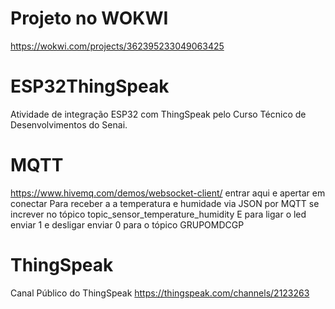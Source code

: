 # Projeto no WOKWI
https://wokwi.com/projects/362395233049063425

# ESP32ThingSpeak
Atividade de integração ESP32 com ThingSpeak pelo Curso Técnico de Desenvolvimentos do Senai.

# MQTT
https://www.hivemq.com/demos/websocket-client/ entrar aqui e apertar em conectar
Para receber a a temperatura e humidade via JSON por MQTT se increver no tópico topic_sensor_temperature_humidity
E para ligar o led enviar 1 e desligar enviar 0 para o tópico  GRUPOMDCGP

# ThingSpeak

Canal Público do ThingSpeak
https://thingspeak.com/channels/2123263
